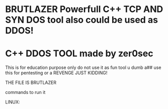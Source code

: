 # BRUTLAZER Powerfull C++ TCP AND SYN DOS tool also could be used as DDOS!
# C++ DDOS TOOL                                                                     made by  zer0sec
 
 This is for education purpose only do not use it as fun tool u dumb a## use this for pentesting or a REVENGE JUST KIDDING!
 
THE FILE IS BRUTLAZER 


commands to run it 


LINUX:
